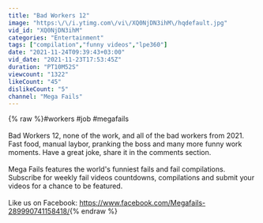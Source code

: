 ```yaml
---
title: "Bad Workers 12"
image: "https:\/\/i.ytimg.com\/vi\/XQ0NjDN3ihM\/hqdefault.jpg"
vid_id: "XQ0NjDN3ihM"
categories: "Entertainment"
tags: ["compilation","funny videos","lpe360"]
date: "2021-11-24T09:39:43+03:00"
vid_date: "2021-11-23T17:53:45Z"
duration: "PT10M52S"
viewcount: "1322"
likeCount: "45"
dislikeCount: "5"
channel: "Mega Fails"
---
```

{% raw %}#workers #job #megafails<br /><br />Bad Workers 12, none of the work, and all of the bad workers from 2021. Fast food, manual laybor, pranking the boss and many more funny work moments. Have a great joke, share it in the comments section.<br /><br />Mega Fails features the world's funniest fails and fail compilations.<br />Subscribe for weekly fail videos countdowns, compilations and submit your videos for a chance to be featured. <br /><br />Like us on Facebook:  <a rel="nofollow" target="blank" href="https://www.facebook.com/Megafails-289990741158418/">https://www.facebook.com/Megafails-289990741158418/</a>{% endraw %}

